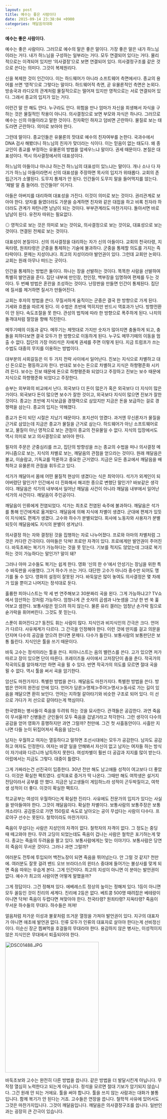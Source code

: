 ```yaml
---
layout: post
title: 예수는 좋은 사람이다
date: 2015-09-14 23:38:04 +0900
categories: 깨달음의대화
---
```

**예수는 좋은 사람이다.** 

  


예수는 좋은 사람이다. 그러므로 예수의 말은 좋은 말이다. 가장 좋은 말은 내가 하느님이라는 거다. 내가 하느님을 구성하는 일부라는 거다. 모두 연결되어 있다는 거다. 물리적으로는 이격되어 있지만 ‘의사결정’으로 보면 연결되어 있다. 의사결정구조를 같은 것으로 쓴다는 의미다. 그것이 복제원리다. 

  


신을 복제한 것이 인간이다. 이는 하드웨어가 아니라 소프트웨어 측면에서다. 종교의 용어를 쓰면 ‘영적’으로 그렇다는 말이다. 하드웨어적 측면, 곧 유물론적인 측면은 논외다. 방송국과 라디오의 관계처럼 물질적으로는 떨어져 있지만 영적으로는 서로 연결되어 있다. 그래서 종교의 입지가 있는 거다. 

  


이런건 말 안 해도 안다. 누구라도 안다. 위험을 만나 엄마가 자신을 희생해서 자식을 구하는 것은 물질적인 작용이 아니다. 의사결정으로 보면 부모와 자식은 하나다. 그러므로 예수는 신의 아들이라고 말한 것이다. 친자확인 하자고 덤비면 곤란하다. 물질로 보는 태도라면 곤란하다. 의미로 보아야 한다. 

  


그런데 말이다. 종교인들은 유물론의 잣대로 예수의 친자여부를 논한다. 국과수에서 DNA 검사 해봤더니 하느님의 친자가 맞더라는 식이다. 이는 믿음이 없는 태도다. 왜 종교인이 종교를 부정하는 유물론의 방법을 앞세우느냐 말이다. 권세 때문이다. 본질은 대표성이다. 역시 의사결정에서의 대표성이다.

  


하느님의 아들이냐 아니냐 하는건 하느님의 대표성이 있느냐는 말이다. 개나 소나 다 자기가 하느님 아들이라면서 신의 대표성을 주장하면 목사의 입지가 위태롭다. 교회의 존립근거가 소멸된다. 도무지 통제가 안 된다. 인간들이 도무지 말을 들어먹지를 않는다. ‘제발 말 좀 들어라. 인간들아!’ 이거다. 

  


아들은 아버지를 대리하여 대표성을 가진다. 이것이 의미로 보는 것이다. 권리관계로 보아야 한다. 양자를 들였더라도 가문을 승계하면 친자와 같은 대접을 하고 비록 친자라 하더라도 관계가 파탄나면 남남이 되는 것이다. 부부관계라도 마찬가지다. 돌아서면 바로 남남이 된다. 유전자 따위는 필요없다. 

  


◎ 영적으로 보는 것은 의미로 보는 것이요, 의사결정으로 보는 것이요, 대표성으로 보는 것이다. 연결된 전체로 보는 것이다. 

  


대표성이 본질이다. 신의 의사결정을 대리하는 자가 신의 아들이다. 교회의 천국타령, 지옥타령, 원죄타령은 군중을 통제하는 기술에 불과하다. 군중을 통제할 의도를 가지는 즉 타락이다. 문제는 지성이냐다. 최고의 지성이라야 발언권이 있다. 그런데 교회만 논외다. 교회는 원래 아무나 떠드는 곳이다. 

  


인간을 통제하는 방법은 둘이다. 하나는 장을 선발하는 것이다. 똑똑한 사람을 선발하여 특별히 발언권을 준다. 집단 내부에 만인장, 천인장, 백부장을 임명하여 편제를 두는 것이다. 두 번째 방법은 혼란을 조성하는 것이다. 난장판을 만들면 인간이 통제된다. 집단에 질서를 제거하면 질서가 만들어진다. 

  


교회는 후자의 방법을 쓴다. 무질서하게 움직이는 군중은 결국 한 방향으로 가게 된다. 기세와 흐름을 따르게 된다. 이 수법은 초반에 먹히지만 반드시 역효과가 난다. 방향전환이 안 된다. 속도조절을 못 한다. 관성의 법칙에 따라 한 방향으로 폭주하게 된다. 나치의 돌격대처럼 절망을 향해 직진한다. 

  


메뚜기떼의 이동과 같다. 메뚜기는 제멋대로 가지만 숫자가 많아지면 충돌하게 되고, 충돌을 피하다보면 결국 모두가 한 방향으로 이동하게 된다. 누구도 메뚜기떼의 이동을 멈출 수 없다. 집단의 가장 어리석은 자에게 권세를 주면 이렇게 된다. 지금 트럼프가 쓰는 수법도 대중의 무지를 이용하는 방법이다.

  


대부분의 사회갈등은 이 두 가지 전략 사이에서 일어난다. 진보는 지식으로 차별하고 대신 돈으로는 평등하고자 한다. 반대로 보수는 돈으로 차별하고 지식은 하향평준화 시키려 든다. 보수는 진보 때문에 돈으로 하향평준화 되었다고 주장하고 진보는 보수 때문에 지식으로 하향평준화 되었다고 주장한다. 

  


승부는 외부와의 비교에서 난다. 외국보다 더 돈이 많은가 혹은 외국보다 더 지식이 많은가이다. 외국보다 돈이 많으면 보수가 잘한 것이고, 외국보다 지식이 많으면 진보가 잘한 것이다. 종교는 초반에 지식보급을 경쟁력으로 삼았지만 지금은 돈을 보급하는 걸로 경쟁력을 삼는다. 종교의 입지는 약해졌다.

  


종교가 돈이 되던 시절은 지났기 때문이다. 포지션이 엉켰다. 과거엔 무신론자가 물질을 근거로 삼았는데 지금은 종교가 물질을 근거로 삼는다. 하드웨어가 아닌 소프트웨어로 보고, 물질이 아닌 영적으로 보는 관점이 종교의 전유물일 수 없다. 지식의 입장에서도 역시 의미로 보고 의사결정으로 보아야 한다. 

  


필자의 주문은 군중심리를 쓰고, 집단의 방향성을 쓰는 종교의 수법을 떠나 의사결정 메커니즘으로 보는, 지식의 차별로 보는, 깨달음의 관점을 얻으라는 것이다. 원래 깨달음은 불교, 이슬람교, 기독교를 막론하고 중요한 근거였다. 지금은 모든 종교에서 깨달음을 배척하고 유물론의 관점을 휘두르고 있다.

  


석가가 깨달아서 몸에 어떤 물질적 현상이 생겼다는 식은 최악이다. 석가가 외계인이 되어버렸단 말인가? 인간에서 더 진화해서 해괴한 종으로 변했단 말인가? 바보같은 생각이다. 깨달음은 석가의 내부에서 일어난 깨달음 사건이 아니라 깨달음 내부에서 일어난 석가의 사건이다. 깨달음이 주인공이다. 

  


깨달음이 인류에게 전염되었다. 석가는 최초로 전염된 숙주에 불과하다. 깨달음은 석가를 통해 인간에게로 옮겨왔다. 깨달음에 의해 지식에 차별이 생겼다. 군대에 편제가 있듯이 지식에도 편제가 생겼다. 고수와 하수가 분별되었다. 회사에 노동자와 사용자가 분별되듯이 깨달음에도 지식의 분별이 생겨났다. 

  


의사결정 하는 자와 결정된 것을 집행하는 자로 나누어졌다. 프로와 아마의 차별처럼 그것은 커다란 간극이다. 아마들은 닥쳐! 프로만 자격이 있다. 프로에게만 발언권이 주어진다. 바둑초짜는 복기가 가능하다는 것을 못 믿는다. 기보를 적지도 않았는데 그대로 복기하는 것이 가능하다는 말인가? 말이 돼?

  


그러나 아마 고수들도 복기는 쉽게 한다. 영화 ‘신의 한 수’에서 안성기는 장님을 위한 특수 바둑판을 사용했다. 그거 하수가 쓰는 거다. 대단한 고수가 아니라 중수만 되어도 맹기를 둘 수 있다. 영화의 설정이 잘못된 거다. 바둑알은 많이 놓여도 의사결정은 몇 차례가 있을 뿐이고 나머지는 정석대로 둔다. 

  


훌륭한 피아니스트는 딱 세 번 연주해보고 30분짜리 곡을 왼다. 그게 가능하냐고? TV쇼에서 암산하는 것처럼 가능하다. 엄청나게 큰 숫자의 곱셈과 나눗셈을 그냥 한 번 쑥 훑어보고 셈한다. 보통사람은 믿으려 하지 않는다. 물론 유리 겔러는 엄청난 손가락 힘으로 숟가락을 휘어버린다. 그것도 못 믿는다. 

  


스푼이 휘어진다고? 동전도 휘는 사람이 많다. 지식인과 비지식인의 간극은 크다. 언어가 다르다. 사유체계가 다르다. 그 간극을 인정해야 한다. 이런 것에 딴지를 걸고 의문을 던지며 다수의 공감을 얻으려 한다면 문제다. 다수가 틀린다. 보통사람의 보통판단은 보통 틀린다. 지식인은 툴을 쓰기 때문이다. 

  


바둑 고수는 정석이라는 툴을 쓴다. 피아니스트는 음의 밸런스를 쓴다. 고가 있으면 저가 따르고 장이 있으면 단이 따른다. 프레이즈들 사이에서 고저장단이 춤을 춘다. 작곡가의 작곡의도를 알아채기만 하면 곡을 욀 수 있다. 반면 작곡가의 의도를 모르면 절대 곡을 욀 수 없다. 역시 툴을 써서 곡을 암기한다.

  


암산도 마찬가지다. 특별한 방법을 쓴다. 깨달음도 마찬가지다. 특별한 방법을 쓴다. 방법은 언어의 완전성 안에 있다. 언어가 담론≫명제≫주어≫명사≫동사로 가는 길이 있음을 깨달으면 환히 보인다. 언어는 지하철 갈아타기와 비슷한 구조로 되어 있다. 이 선으로 가다가 저 선으로 갈아타는게 핵심이다.

  


한국영화는 병사들이 죽음을 두려워 하는 것을 묘사한다. 관객들은 공감한다. 과연 죽음이 무서울까? 신병들은 군인들이 모두 죽음을 겁낼거라고 착각한다. 그런 생각이 다수의 공감을 얻어 영화가 흥행하지만 과연 그럴까? 천만에. 그건 첫 사흘동안이다. 사흘만 지나면 다들 눈이 뒤집어져서 죽음을 넘는다.

  


남자는 우월하고 여자는 열등하다고 말하면 조선시대에는 모두가 공감한다. 남자도 공감하고 여자도 인정한다. 여자는 바깥 일을 안해봐서 자신이 없고 남자는 여자들 하는 방식이 자기네와 다르니까 납득하지 못한다. 여성차별이 훨씬 더 공감과 지지를 많이 받는다. 아랍에서는 지금도 그렇다. 대중이 틀렸다.

  


그게 가짜라는건 선진국이 입증한다. 30년 전만 해도 남고애들 성적이 여고보다 더 좋았다. 이것은 확실한 팩트였다. 성적표로 증거가 딱 나온다. 그때만 해도 여학생은 설거지 전담이라서 공부를 안 했다. 지금은 남고생들이 게임하느라 성적이 곤두박질이고, 여학생 성적이 더 좋다. 이것이 확실한 팩트다. 

  


학교공부는 여성이 우월하다는게 확실한 진리다. 사유에도 전문가의 입지가 있다는 사실을 받아들여야 한다. 그것이 깨달음이다. 확실한 차별이다. 보통사람의 보통주장은 보통 개소리다. 공감툰으로 가면 150킬로 속도로 날아오는 공이 무섭다는 사람이 다수다. 프로야구 선수는 못된다. 철학이라도 마찬가지다.

  


죽음이 무섭다는 사람은 지성인의 자격이 없다. 철학자의 자격이 없다. 그 정도는 중딩 때 떼고와야 한다. 무려 고딩이 되었는데도 죽음이 겁나는 사람은 철학은 포기하는게 맞다. 종교는 죽음의 두려움을 팔고 있다. 보통사람에게는 맞는 이야기다. 보통사람은 당연히 죽음이 무서운 것이다. 그러나 과연 그럴까? 

  


여러분도 전투에 투입되어 백전노장이 되면 죽음을 뛰어넘는다. 안 그럴 것 같지? 천만에. 여러분도 잘못 걸려 밴드 오브 브라더스의 윈터스 중대에 들어가는 불상사를 맞게 되면 죽음 따위는 우습게 본다. 그게 인간이다. 최고의 지성이 아니면 이 분야는 발언권이 없다. 예수가 최고의 사람이면 어떻게 말했을까? 

  


그게 정답이다. 그건 정해져 있다. 에베레스트 정상의 높이는 정해져 있다. 1등이 아니면 모두 꼴등인 것이 진리의 세계다. 진리에 2등은 없다. 베트콩 500명 때려잡은 베테랑이 아니면 닥쳐! 죽음이 두렵다면 쳐맞아야 한다. 천국타령? 원죄타령? 지옥타령? 죽음이 무서운 하수들의 무대다. 하수들은 꺼져! 

  


얼음처럼 차가운 이성과 불꽃처럼 뜨거운 열정을 가져야 발언권이 있다. 지구의 대표자가 아니면 애초에 발언권 없다. 인류 모두가 인류의 대표자로 살아야 한다는게 선비정신이다. 이순신 장군 찜쪄먹을 호걸들의 무대라야 한다. 용감하지 않은 병사는, 이성적이지 않은 지식인은 무대에서 퇴출되어야 한다.

  


  



 

<img src="assets/attach/images/198/051/621/DSC01488.JPG" alt="DSC01488.JPG" width="300" height="419" /> 

  


바둑초보와 고수는 완전히 다른 방법을 씁니다. 같은 방법을 더 발달시킨게 아닙니다. 무작정 열심히 노력한다고 되는게 아닙니다. 정석을 모르면 절대 기보가 암기되지 않습니다. 그건 원래 안 되는 거에요. 툴을 써야 합니다. 툴을 쓰지 않는 사람과는 대화가 불통입니다. 함께 복기가 안 된다는 거죠. 고수들은 연장을 씁니다. 철학적 사유에 있어서도 그것은 마찬가지입니다. 그것이 깨달음입니다. 깨달음은 의사결정구조를 씁니다. 일반인과는 굉장히 큰 간극이 있습니다.
